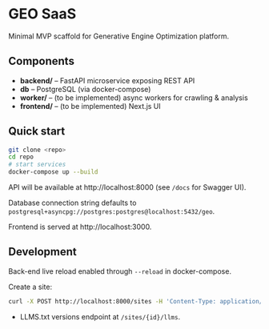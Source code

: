 # GEO SaaS

Minimal MVP scaffold for Generative Engine Optimization platform.

## Components

- **backend/** – FastAPI microservice exposing REST API
- **db** – PostgreSQL (via docker-compose)
- **worker/** – (to be implemented) async workers for crawling & analysis
- **frontend/** – (to be implemented) Next.js UI

## Quick start

```bash
git clone <repo>
cd repo
# start services
docker-compose up --build
```

API will be available at http://localhost:8000 (see `/docs` for Swagger UI).

Database connection string defaults to `postgresql+asyncpg://postgres:postgres@localhost:5432/geo`.

Frontend is served at http://localhost:3000.

## Development

Back-end live reload enabled through `--reload` in docker-compose.

Create a site:

```bash
curl -X POST http://localhost:8000/sites -H 'Content-Type: application/json' -d '{"domain": "example.com"}'
```

- LLMS.txt versions endpoint at `/sites/{id}/llms`.